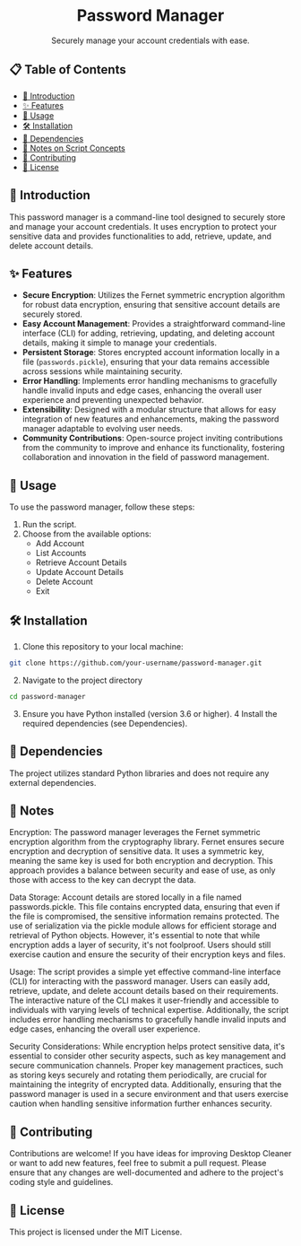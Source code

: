<div align="center">
  <h1><strong>Password Manager</strong></h1>
  <p>Securely manage your account credentials with ease.</p>
</div>

## 📋 Table of Contents

- [📜 Introduction](#-introduction)
- [✨ Features](#-features)
- [🚀 Usage](#-usage)
- [🛠️ Installation](#️-installation)
- [🔧 Dependencies](#-dependencies)
- [📝 Notes on Script Concepts](#-notes-on-script-concepts)
- [🤝 Contributing](#-contributing)
- [📜 License](#-license)

## 📜 Introduction

This password manager is a command-line tool designed to securely store and manage your account credentials. It uses encryption to protect your sensitive data and provides functionalities to add, retrieve, update, and delete account details.

## ✨ Features

- **Secure Encryption**: Utilizes the Fernet symmetric encryption algorithm for robust data encryption, ensuring that sensitive account details are securely stored.
- **Easy Account Management**: Provides a straightforward command-line interface (CLI) for adding, retrieving, updating, and deleting account details, making it simple to manage your credentials.
- **Persistent Storage**: Stores encrypted account information locally in a file (`passwords.pickle`), ensuring that your data remains accessible across sessions while maintaining security.
- **Error Handling**: Implements error handling mechanisms to gracefully handle invalid inputs and edge cases, enhancing the overall user experience and preventing unexpected behavior.
- **Extensibility**: Designed with a modular structure that allows for easy integration of new features and enhancements, making the password manager adaptable to evolving user needs.
- **Community Contributions**: Open-source project inviting contributions from the community to improve and enhance its functionality, fostering collaboration and innovation in the field of password management.

## 🚀 Usage

To use the password manager, follow these steps:
1. Run the script.
2. Choose from the available options:
    - Add Account
    - List Accounts
    - Retrieve Account Details
    - Update Account Details
    - Delete Account
    - Exit

## 🛠️ Installation

1. Clone this repository to your local machine:
```bash
git clone https://github.com/your-username/password-manager.git
```
2. Navigate to the project directory
```bash
cd password-manager
```
3. Ensure you have Python installed (version 3.6 or higher).
4 Install the required dependencies (see Dependencies).

## 🔧 Dependencies
The project utilizes standard Python libraries and does not require any external dependencies.

## 📝 Notes
Encryption: The password manager leverages the Fernet symmetric encryption algorithm from the cryptography library. Fernet ensures secure encryption and decryption of sensitive data. It uses a symmetric key, meaning the same key is used for both encryption and decryption. This approach provides a balance between security and ease of use, as only those with access to the key can decrypt the data.

Data Storage: Account details are stored locally in a file named passwords.pickle. This file contains encrypted data, ensuring that even if the file is compromised, the sensitive information remains protected. The use of serialization via the pickle module allows for efficient storage and retrieval of Python objects. However, it's essential to note that while encryption adds a layer of security, it's not foolproof. Users should still exercise caution and ensure the security of their encryption keys and files.

Usage: The script provides a simple yet effective command-line interface (CLI) for interacting with the password manager. Users can easily add, retrieve, update, and delete account details based on their requirements. The interactive nature of the CLI makes it user-friendly and accessible to individuals with varying levels of technical expertise. Additionally, the script includes error handling mechanisms to gracefully handle invalid inputs and edge cases, enhancing the overall user experience.

Security Considerations: While encryption helps protect sensitive data, it's essential to consider other security aspects, such as key management and secure communication channels. Proper key management practices, such as storing keys securely and rotating them periodically, are crucial for maintaining the integrity of encrypted data. Additionally, ensuring that the password manager is used in a secure environment and that users exercise caution when handling sensitive information further enhances security.

 ## 🤝 Contributing
Contributions are welcome! If you have ideas for improving Desktop Cleaner or want to add new features, feel free to submit a pull request. Please ensure that any changes are well-documented and adhere to the project's coding style and guidelines.

## 📜 License
This project is licensed under the MIT License.
